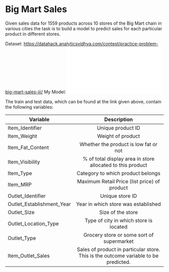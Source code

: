 # Big Mart Sales
Given sales data for 1559 products across 10 stores of the Big Mart chain in various cities the task is to build a model to predict sales for each particular product in different stores.

Dataset: https://datahack.analyticsvidhya.com/contest/practice-problem-big-mart-sales-iii/
My Model: ![](Big_Mart_Sales.md)

The train and test data, which can be found at the link given above, contain the following variables:

| Variable	| Description |
| ------------- |:-------------:| 
Item_Identifier	|Unique product ID
Item_Weight |	Weight of product
Item_Fat_Content	| Whether the product is low fat or not
Item_Visibility |	% of total display area in store allocated to this product
Item_Type |	Category to which product belongs
Item_MRP |	Maximum Retail Price (list price) of product
Outlet_Identifier	| Unique store ID
Outlet_Establishment_Year |	Year in which store was established
Outlet_Size	| Size of the store
Outlet_Location_Type |	Type of city in which store is located
Outlet_Type |	Grocery store or some sort of supermarket
Item_Outlet_Sales	| Sales of product in particular store. This is the outcome variable to be predicted.



